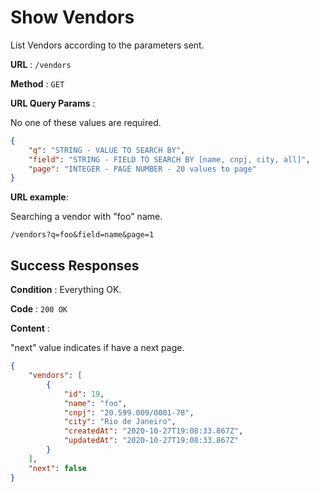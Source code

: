 # Show Vendors

List Vendors according to the parameters sent.

**URL** : `/vendors`

**Method** : `GET`

**URL Query Params** : 

No one of these values are required.

```json
{
    "q": "STRING - VALUE TO SEARCH BY",
    "field": "STRING - FIELD TO SEARCH BY [name, cnpj, city, all]",
    "page": "INTEGER - PAGE NUMBER - 20 values to page"
}
```

**URL example**:

Searching a vendor with "foo" name.

`/vendors?q=foo&field=name&page=1`


## Success Responses

**Condition** : Everything OK.

**Code** : `200 OK`

**Content** :

"next" value indicates if have a next page.

```json
{
    "vendors": [
        {
            "id": 19,
            "name": "foo",
            "cnpj": "20.599.009/0001-78",
            "city": "Rio de Janeiro",
            "createdAt": "2020-10-27T19:08:33.867Z",
            "updatedAt": "2020-10-27T19:08:33.867Z"
        }
    ],
    "next": false
}
```
